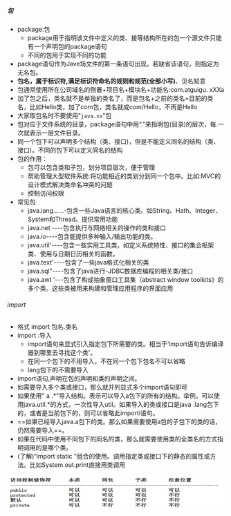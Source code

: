 ##### 包

* package:包
  * package用于指明该文件中定义的类、接等结构所在的包一个源文件只能有一个声明包的package语句
  * 不同的包用于实现不同的功能
* package语句作为Jave场文件的第一条语句出现。若缺省该语句，则指定为无名包。
* **包名，属于标识符,满足标识符命名的规则和规范(全部小写)**、见名知意
* 包通常使用所在公司域名的倒置+项目名+模块名+功能名:com.atguigu. xXXa
* 加了包之后，类名就不是单独的类名了，而是包名+之前的类名=目前的类名，比如Hello类，加了com包，类名就成com/Hello，不再是Hello
* 大家取包名时不要使用"`java.xx`"包
* 包对应于文件系统的目录，package语句中用“.”来指明包(目录)的层次，每.一次就表示一层文件目录。
* 同一个包下可以声明多个结构（类、接口)，但是不能定义同名的结构（类、接口)。不同的包下可以定义同名的结构
* 包的作用：
  * 包可以包含类和子包，划分项目层次，便于管理
  * 帮助管理大型软件系统:将功能相近的类划分到同一个包中。比如:MVC的设计模式解决类命名冲突的问题
  * 控制访问权限
* 常见包
  * java.iang……-包含一些Java语言的核心类。如String、Hath、Integer、System和Thread。提供常用功能
  * java.net ----包含执行与网络相关的操作的类和接口
  * java.io----包含能提供多种输入/输出功能的类。
  * java.util'----包含一些实用工具类，如定义系统特性、接口的集合枢架类、使用与日期日历相关的函数。
  * java.text'----包含了一些java格式化相关的类
  * java.sql"----包含了java进行-JDBC数据库编程的相关类/接口
  * java.awt '---包含了构成抽象窗口工具集（abstract window toolkits》的多个类。这些类被用来构建和管理应用程序的界面应用



###### import

* 格式 import  包名.类名
* import :导入
  * import语句来显式引入指定包下所需要的类。相当于‘import语句告诉编译器到哪里去寻找这个类'。
  * 在同一个包下的不用导入，不在同一个包下包名不可以省略
  * lang包下的不需要导入
* import语句,声明在包的声明和类的声明之间。
* 如需要导入多个类或接口，那么就并列显式多个import语句即可
* 如果使用" a .*"导入结构。表示可以导入a包下的所有的结构。举例。可以使用java.util.\*的方式，一次性导入util。如果导入的类或接口是java .lang包下的，或者是当前包下的，则可以省略此importi语句。
* ==如果已经导入java.a包下的类。那么如果需要使用a包的子包下的类的话，仍然需要导入==。
* 如果在代码中使用不同包下的同名的类，那么就需要使用类的全类名的方式指明调用的是哪个类。
* (了解)“import static "组合的使用。调用指定类或接口下的静态的属性或方法。比如System.out.print直接用类调用



![1704250965734](%E5%8C%85%E5%92%8C%E5%AF%BC%E5%85%A5.assets/1704250965734.png)

